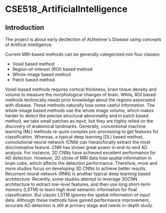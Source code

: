 # CSE518_ArtificialIntelligence

## Introduction

The project is about early dectection of Alzheimer's Disease using concepts of Artifical Intelligence. 

Current MRI-based methods can be generally categorized into four classes:
- Voxel based method
- Region-of-interest (ROI) based method
- Whole-image based method
- Patch based method

Voxel-based  methods  requires  cortical  thickness,  brain tissue  density  and  volume  to  measure  the  morphological changes  of  brain.  While,  ROI  based  methods  technically needs  prior  knowledge  about  the  regions  associated  with disease.  These  methods  naturally  lose  some  useful  information.  The  whole-image  based  methods  use  the  whole  image  volume,  which  makes  harder  to  detect  the  precise structural  abnormality  and  in  patch  based  method,  we  take small  patches  as  input,  but  they  are  highly  relied  on  the discovery of anatomical landmarks.  Generally, conventional machine learning (ML) methods re-quire complex pre-processing to get features for classification. Whereas,  a  typical  deep  learning  (DL)  based  method,  convolutional  neural  network  (CNN)  can  hierarchically  extract the most discriminative feature. CNN  has  shown  great  power  in  end-to-end  AD  analysis. For instance, 2D CNNs have achieved excellent performance for  AD  detection.  However,  2D  slices  of  MRI  data  lose spatial information in brain cube, which affects the detection performance.  Therefore,  more  and  more  studies  focus  on developing  3D  CNNs  to  achieve  better  results.  Recurrent neural network (RNN) is another typical deep learning based architecture.  Recently,  some  studies  attempt  to  leverage  3DCNN architecture to extract low-level features, and then use long short-term memory (LSTM) to learn high level semantic information for final classification. But classic LSTM ignores the spatial information of input data. Although these methods have gained performance improvement, accurate AD detection is still at primary stage and needs in-depth study.


